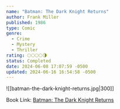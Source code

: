 ```yaml
---
name: "Batman: The Dark Knight Returns"
author: Frank Miller
published: 1986
type: Comic
genre:
  - Crime
  - Mystery
  - Thriller
rating: 🌕🌕🌕🌕🌗
status: Completed
date: 2024-06-08 17:07:59 -0500
updated: 2024-06-16 16:54:58 -0500
---
```


![[batman-the-dark-knight-returns.jpg|300]]

Book Link: [Batman: The Dark Knight Returns](https://www.goodreads.com/book/show/59960.Batman)
